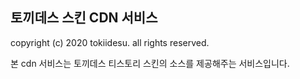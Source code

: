 ## 토끼데스 스킨 CDN 서비스
copyright (c) 2020 tokiidesu. all rights reserved.

본 cdn 서비스는 토끼데스 티스토리 스킨의 소스를 제공해주는 서비스입니다.
